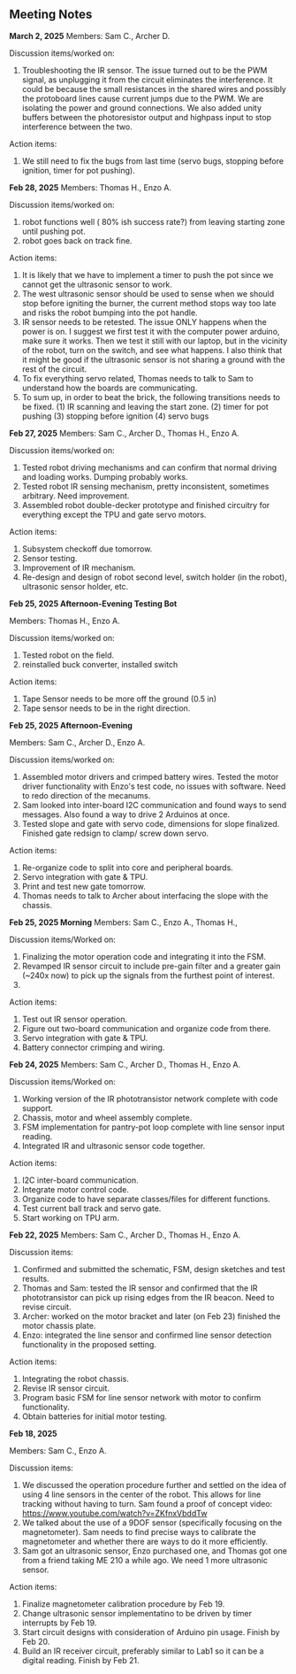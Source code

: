 ## Meeting Notes

**March 2, 2025**
Members: Sam C., Archer D.

Discussion items/worked on:
1. Troubleshooting the IR sensor. The issue turned out to be the PWM signal, as unplugging it 
from the circuit eliminates the interference. It could be because the small resistances in the
shared wires and possibly the protoboard lines cause current jumps due to the PWM. We are isolating the power and ground connections. We also added unity buffers between the photoresistor output and highpass input to stop interference between the two.

Action items:
1. We still need to fix the bugs from last time (servo bugs, stopping before ignition, timer for pot pushing).

**Feb 28, 2025**
Members: Thomas H., Enzo A.

Discussion items/worked on:
1. robot functions well ( 80\% ish success rate?) from leaving starting zone until pushing pot.
2. robot goes back on track fine. 

Action items:
1. It is likely that we have to implement a timer to push the pot since we cannot get the ultrasonic sensor to work.
2. The west ultrasonic sensor should be used to sense when we should stop before igniting the burner, the current method stops way too late and risks the robot bumping into the pot handle.
3.  IR sensor needs to be retested. The issue ONLY happens when the power is on. I suggest we first test it with the computer power arduino, make sure it works. Then we test it still with our laptop, but in the vicinity of the robot, turn on the switch, and see what happens. I also think that it might be good if the ultrasonic sensor is not sharing a ground with the rest of the circuit.
4. To fix everything servo related, Thomas needs to talk to Sam to understand how the boards are communicating.
5. To sum up, in order to beat the brick, the following transitions needs to be fixed.
	(1) IR scanning and leaving the start zone.
	(2) timer for pot pushing
	(3) stopping before ignition
	(4) servo bugs


**Feb 27, 2025**
Members: Sam C., Archer D., Thomas H., Enzo A.

Discussion items/worked on:
1. Tested robot driving mechanisms and can confirm that normal driving and loading works. Dumping probably works.
2. Tested robot IR sensing mechanism, pretty inconsistent, sometimes arbitrary. Need improvement.
3. Assembled robot double-decker prototype and finished circuitry for everything except the TPU and gate servo motors.

Action items:
1. Subsystem checkoff due tomorrow.
2. Sensor testing.
3. Improvement of IR mechanism.
4. Re-design and design of robot second level, switch holder (in the robot), ultrasonic sensor holder, etc.

**Feb 25, 2025 Afternoon-Evening Testing Bot**

Members: Thomas H., Enzo A.

Discussion items/worked on: 
1. Tested robot on the field.
2. reinstalled buck converter, installed switch

Action items:
1. Tape Sensor needs to be more off the ground (0.5 in)
2. Tape sensor needs to be in the right direction.

**Feb 25, 2025 Afternoon-Evening**

Members: Sam C., Archer D., Enzo A.

Discussion items/worked on: 
1. Assembled motor drivers and crimped battery wires. Tested the motor driver functionality with Enzo's test code, no issues with software. Need to redo direction of the mecanums.
2. Sam looked into inter-board I2C communication and found ways to send messages. Also found a way to drive 2 Arduinos at once.
3. Tested slope and gate with servo code, dimensions for slope finalized. Finished gate redsign to clamp/ screw down servo.

Action items:
1. Re-organize code to split into core and peripheral boards.
2. Servo integration with gate & TPU.
3. Print and test new gate tomorrow.
4. Thomas needs to talk to Archer about interfacing the slope with the chassis.

**Feb 25, 2025 Morning**
Members: Sam C., Enzo A., Thomas H.,

Discussion items/Worked on:
1. Finalizing the motor operation code and integrating it into the FSM.
2. Revamped IR sensor circuit to include pre-gain filter and a greater gain (~240x now) to pick up the signals from the furthest point of interest.
3. 

Action items:
1. Test out IR sensor operation.
2. Figure out two-board communication and organize code from there.
3. Servo integration with gate & TPU.
4. Battery connector crimping and wiring.

**Feb 24, 2025**
Members: Sam C., Archer D., Thomas H., Enzo A.

Discussion items/Worked on:
1. Working version of the IR phototransistor network complete with code support.
2. Chassis, motor and wheel assembly complete.
3. FSM implementation for pantry-pot loop complete with line sensor input reading.
4. Integrated IR and ultrasonic sensor code together.

Action items:
1. I2C inter-board communication.
2. Integrate motor control code.
3. Organize code to have separate classes/files for different functions.
4. Test current ball track and servo gate.
5. Start working on TPU arm.

**Feb 22, 2025**
Members: Sam C., Archer D., Thomas H., Enzo A.

Discussion items:
1. Confirmed and submitted the schematic, FSM, design sketches and test results.
2. Thomas and Sam: tested the IR sensor and confirmed that the IR phototransistor can pick up rising edges from the IR beacon. Need to revise circuit.
3. Archer: worked on the motor bracket and later (on Feb 23) finished the motor chassis plate.
4. Enzo: integrated the line sensor and confirmed line sensor detection functionality in the proposed setting.

Action items:
1. Integrating the robot chassis.
2. Revise IR sensor circuit.
3. Program basic FSM for line sensor network with motor to confirm functionality.
4. Obtain batteries for initial motor testing.

**Feb 18, 2025**

Members: Sam C., Enzo A.

Discussion items:
1. We discussed the operation procedure further and settled on the idea of using 4 line sensors in the center of the robot. This allows for line tracking without having to turn. Sam found a proof of concept video: https://www.youtube.com/watch?v=ZKfnxVbddTw
2. We talked about the use of a 9DOF sensor (specifically focusing on the magnetometer). Sam needs to find precise ways to calibrate the magnetometer and whether there are ways to do it more efficiently.
3. Sam got an ultrasonic sensor, Enzo purchased one, and Thomas got one from a friend taking ME 210 a while ago. We need 1 more ultrasonic sensor.

Action items: 
1. Finalize magnetometer calibration procedure by Feb 19.
2. Change ultrasonic sensor implementatino to be driven by timer interrupts by Feb 19.
3. Start circuit designs with consideration of Arduino pin usage. Finish by Feb 20. 
4. Build an IR receiver circuit, preferably similar to Lab1 so it can be a digital reading. Finish by Feb 21.